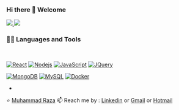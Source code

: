 ### Hi there 👋 Welcome

<a href="https://github.com/faisalraza32">
  <img src="https://github-readme-stats.vercel.app/api?username=faisalraza32&show_icons=true&hide_border=true" />
</a>


<a href="https://github.com/faisalraza32">
  <img src="https://github-readme-stats.vercel.app/api/top-langs/?username=faisalraza32&layout=compact" />
</a>

### 👨‍💻 Languages and Tools

<br />

[![React](https://img.shields.io/badge/-React-black?style=flat&logo=react&link=https://github.com/faisalraza32)](https://github.com/faisalraza32) 
[![Nodejs](https://img.shields.io/badge/-Nodejs-green?style=flat&logo=Node.js&link=https://github.com/faisalraza32)](https://github.com/faisalraza32) 
[![JavaScript](https://img.shields.io/badge/-JavaScript-black?style=flat&logo=javascript&link=https://github.com/faisalraza32)](https://github.com/faisalraza32) 
[![JQuery](https://img.shields.io/badge/-JQuery-blue?style=flat&logo=jquery&link=https://github.com/faisalraza32)](https://github.com/faisalraza32) 

[![MongoDB](https://img.shields.io/badge/-MongoDB-FCA121?style=flat&logo=mongodb&link=https://github.com/faisalraza32)](https://gitlab.com/faisalraza32) 
[![MySQL](https://img.shields.io/badge/-MySQL-black?style=flat&logo=mysql&link=https://github.com/faisalraza32)](https://github.com/faisalraza32)
[![Docker](https://img.shields.io/badge/-Docker-black?style=flat&logo=docker&link=https://github.com/faisalraza32)](https://github.com/faisalraza32) 

- 

⭐️ [Muhammad Raza](https://github.com/faisalraza32) 📫 Reach me by : [Linkedin](https://www.linkedin.com/in/faisalraza32/) or [Gmail](mailto:faisalraza32@gmail.com) or [Hotmail](mailto:faisalraza32@hotmail.com)


<!--
**faisalraza32/faisalraza32** is a ✨ _special_ ✨ repository because its `README.md` (this file) appears on your GitHub profile.

Here are some ideas to get you started:

- 🔭 I’m currently working on ...
- 🌱 I’m currently learning ...
- 👯 I’m looking to collaborate on ...
- 🤔 I’m looking for help with ...
- 💬 Ask me about ...
- 📫 How to reach me: ...
- 😄 Pronouns: ...
- ⚡ Fun fact: ...
-->
